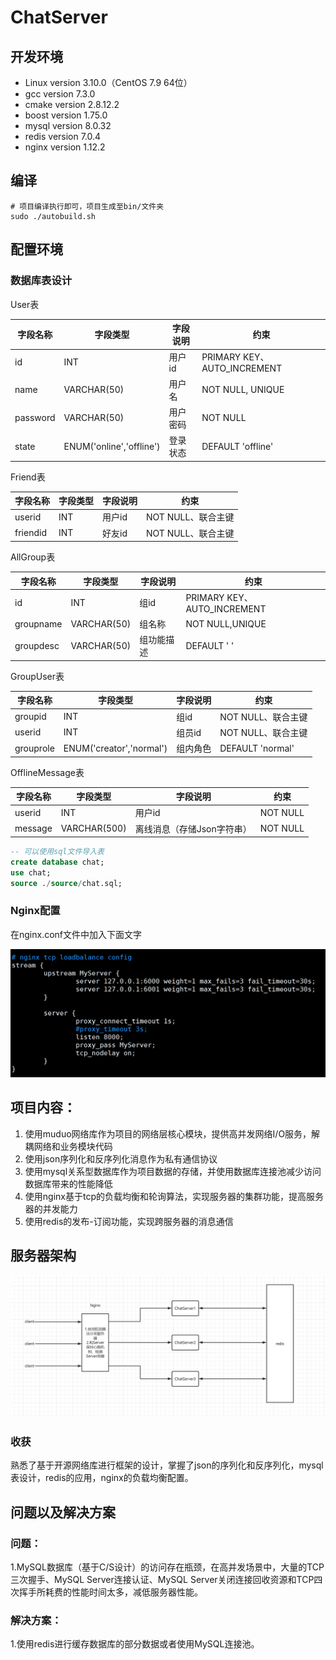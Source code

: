 # ChatServer

## 开发环境	

- Linux version 3.10.0（CentOS 7.9 64位）
- gcc version 7.3.0
- cmake version 2.8.12.2
- boost version 1.75.0
- mysql version 8.0.32
- redis version 7.0.4
- nginx version 1.12.2

## 编译

```shell
# 项目编译执行即可，项目生成至bin/文件夹
sudo ./autobuild.sh
```

## 配置环境

### 数据库表设计

User表

| 字段名称 | 字段类型                 | 字段说明 | 约束                        |
| -------- | ------------------------ | -------- | --------------------------- |
| id       | INT                      | 用户id   | PRIMARY KEY、AUTO_INCREMENT |
| name     | VARCHAR(50)              | 用户名   | NOT NULL, UNIQUE            |
| password | VARCHAR(50)              | 用户密码 | NOT NULL                    |
| state    | ENUM('online','offline') | 登录状态 | DEFAULT 'offline'           |

Friend表

| 字段名称 | 字段类型 | 字段说明 | 约束               |
| -------- | -------- | -------- | ------------------ |
| userid   | INT      | 用户id   | NOT NULL、联合主键 |
| friendid | INT      | 好友id   | NOT NULL、联合主键 |

AllGroup表

| 字段名称  | 字段类型    | 字段说明   | 约束                        |
| --------- | ----------- | ---------- | --------------------------- |
| id        | INT         | 组id       | PRIMARY KEY、AUTO_INCREMENT |
| groupname | VARCHAR(50) | 组名称     | NOT NULL,UNIQUE             |
| groupdesc | VARCHAR(50) | 组功能描述 | DEFAULT ' '                 |

GroupUser表

| 字段名称  | 字段类型                 | 字段说明 | 约束               |
| --------- | ------------------------ | -------- | ------------------ |
| groupid   | INT                      | 组id     | NOT NULL、联合主键 |
| userid    | INT                      | 组员id   | NOT NULL、联合主键 |
| grouprole | ENUM('creator','normal') | 组内角色 | DEFAULT 'normal'   |

OfflineMessage表

| 字段名称 | 字段类型     | 字段说明                   | 约束     |
| -------- | ------------ | -------------------------- | -------- |
| userid   | INT          | 用户id                     | NOT NULL |
| message  | VARCHAR(500) | 离线消息（存储Json字符串） | NOT NULL |

```sql
-- 可以使用sql文件导入表
create database chat;
use chat;
source ./source/chat.sql;
```

### Nginx配置

在nginx.conf文件中加入下面文字

![image-20230411210631674](./source/image/image-20230411210631674.png)

## 项目内容：

1. 使用muduo网络库作为项目的网络层核心模块，提供高并发网络I/O服务，解耦网络和业务模块代码
2. 使用json序列化和反序列化消息作为私有通信协议
3. 使用mysql关系型数据库作为项目数据的存储，并使用数据库连接池减少访问数据库带来的性能降低
4. 使用nginx基于tcp的负载均衡和轮询算法，实现服务器的集群功能，提高服务器的并发能力
5. 使用redis的发布-订阅功能，实现跨服务器的消息通信

## 服务器架构

![image-20230411212756360](./source/image/image-20230411212756360.png)

### 收获

熟悉了基于开源网络库进行框架的设计，掌握了json的序列化和反序列化，mysql表设计，redis的应用，nginx的负载均衡配置。

## 问题以及解决方案

### 问题：

1.MySQL数据库（基于C/S设计）的访问存在瓶颈，在高并发场景中，大量的TCP三次握手、MySQL Server连接认证、MySQL Server关闭连接回收资源和TCP四次挥手所耗费的性能时间太多，减低服务器性能。

### 解决方案：

1.使用redis进行缓存数据库的部分数据或者使用MySQL连接池。
